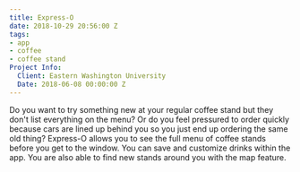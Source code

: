 ```yaml
---
title: Express-O
date: 2018-10-29 20:56:00 Z
tags:
- app
- coffee
- coffee stand
Project Info:
  Client: Eastern Washington University
  Date: 2018-06-08 00:00:00 Z
---
```


Do you want to try something new at your regular coffee stand but they don't list everything on the menu? Or do you feel pressured to order quickly because cars are lined up behind you so you just end up ordering the same old thing? Express-O allows you to see the full menu of coffee stands before you get to the window. You can save and customize drinks within the app. You are also able to find new stands around you with the map feature.